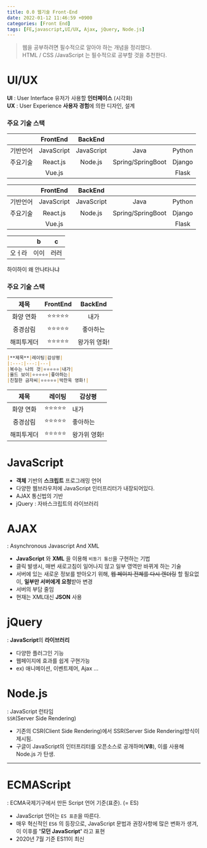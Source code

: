 ```yaml
---
title: 0.0 웹기술 Front-End
date: 2022-01-12 11:46:59 +0900
categories: [Front End]
tags: [FE,javascript,UI/UX, Ajax, jQuery, Node.js]
---
```

   
   
>웹을 공부하려면 필수적으로 알아야 하는 개념을 정리했다.  
HTML / CSS /JavaScript 는 필수적으로 공부할 것을 추천한다.
   
# UI/UX
**UI** : User Interface     유저가 사용할 **인터페이스** (시각화)   
**UX** : User Experience **사용자 경험**에 의한 디자인, 설계   
   
   

### 주요 기술 스택
|     |FrontEnd|BackEnd| | | 
|:---:|:---:|:---:|:---:|:---:|
|기반언어|	JavaScript|	JavaScript|	Java|Python|
|주요기술|	React.js |Node.js|	Spring/SpringBoot|Django|
|        |Vue.js	||                           | Flask|


|     |FrontEnd|BackEnd| | | 
|:---:|:---:|:---:|:---:|:---:|
|기반언어|	JavaScript|	JavaScript|	Java|Python|
|주요기술|	React.js |Node.js|	Spring/SpringBoot|Django|
|        |Vue.js	||                           | Flask|



||b|c|
|---|---|---|
|오ㅓ라|이이|러러|

하이하이 왜 안나타나냐 
  
### 주요 기술 스택


|**제목**|FrontEnd|BackEnd|
|:---:|:---:|:---:|
|화양 연화|⭐⭐⭐⭐⭐|내가|
|중경삼림|⭐⭐⭐⭐⭐|좋아하는|
|해피투게더|⭐⭐⭐⭐⭐|왕가위 영화!|

```markdown
|**제목**|레이팅|감상평|
|:---:|---:|---|
|복수는 나의 것|⭐⭐⭐⭐⭐|내가|
|올드 보이|⭐⭐⭐⭐⭐|좋아하는|
|친절한 금자씨|⭐⭐⭐⭐⭐|박찬욱 영화!|
```  

|**제목**|레이팅|감상평|
|:---:|---:|---|
|화양 연화|⭐⭐⭐⭐⭐|내가|
|중경삼림|⭐⭐⭐⭐⭐|좋아하는|
|해피투게더|⭐⭐⭐⭐⭐|왕가위 영화!|

  


# JavaScript
-  **객체** 기반의 **스크립트** 프로그래밍 언어
- 다양한 웹브라우저에 JavaScript 인터프리터가 내장되어있다. 
- AJAX 통신법의 기반
- jQuery : 자바스크립트의 라이브러리 
 
# AJAX
 : Asynchronous Javascript And XML

- **JavaScript** 와 **XML** 을 이용해 `비동기 통신`을 구현하는 기법
- 클릭 발생시, 매번 새로고침이 일어나지 않고 일부 영역만 바뀌게 하는 기술
- 서버에 있는 새로운 정보를 받아오기 위해, ~~웹 페이지 전체를 다시 렌더링~~ 할 필요없이, **일부만 서버에게 요청**받아 변경
- 서버의 부담 줄임
- 현재는 XML대신 **JSON** 사용   

# jQuery
: **JavaScript**의 **라이브러리**
- 다양한 플러그인 기능
- 웹페이지에 효과를 쉽게 구현가능
- ex) 애니메이션, 이벤트제어, Ajax ...   

# Node.js
 : JavaScript 런타임   
  `SSR`(Server Side Rendering)
- 기존의 CSR(Client Side Rendering)에서 SSR(Server Side Rendering)방식이 제시됨.
- 구글이 JavaScript의 인터프리터를 오픈소스로 공개하며(**V8**), 이를 사용해 Node.js 가 탄생.   

---

# ECMAScript
 : ECMA국제기구에서 만든 Script 언어 기준(표준). (= ES)
- JavaScript 언어는 `ES 표준`을 따른다.
- 매우 혁신적인 `ES6` 의 등장으로, JavaScript 문법과 권장사항에 많은 변화가 생겨,    이 이후를 **'모던 JavaScript'** 라고 표현
- 2020년 7월 기준 ES11이 최신
 
